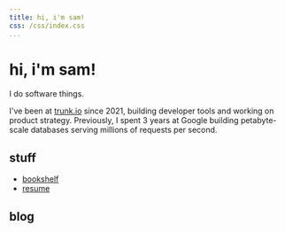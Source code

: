 ```yaml
---
title: hi, i'm sam!
css: /css/index.css
...
```


# hi, i'm sam!

I do software things.

I've been at [trunk.io] since 2021, building developer tools and working on
product strategy. Previously, I spent 3 years at Google building petabyte-scale
databases serving millions of requests per second.

[trunk.io]: https://trunk.io

## stuff

* [bookshelf](/bookshelf)
* [resume](/resume)

## blog

<!-- index.lua will append the blog post list at the end of index.md -->
